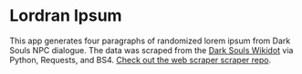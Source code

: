 # Lordran Ipsum
This app generates four paragraphs of randomized lorem ipsum from Dark Souls NPC dialogue. The data was scraped from the [Dark Souls Wikidot](http://darksouls.wikidot.com/npcs) via Python, Requests, and BS4. [Check out the web scraper scraper repo](https://github.com/blangwell/souls-wiki-scrape).
